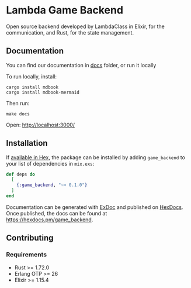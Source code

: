# Lambda Game Backend
Open source backend developed by LambdaClass in Elixir, for the communication, and Rust, for the state management.

## Documentation

You can find our documentation in [docs](./docs/README.md) folder, or run it locally

To run locally, install:

```
cargo install mdbook
cargo install mdbook-mermaid
```

Then run:

```
make docs
```

Open: [http://localhost:3000/](http://localhost:3000/)

## Installation

If [available in Hex](https://hex.pm/docs/publish), the package can be installed
by adding `game_backend` to your list of dependencies in `mix.exs`:

```elixir
def deps do
  [
    {:game_backend, "~> 0.1.0"}
  ]
end
```

Documentation can be generated with [ExDoc](https://github.com/elixir-lang/ex_doc)
and published on [HexDocs](https://hexdocs.pm). Once published, the docs can
be found at <https://hexdocs.pm/game_backend>.

## Contributing

### Requirements

- Rust >= 1.72.0
- Erlang OTP >= 26
- Elixir >= 1.15.4
